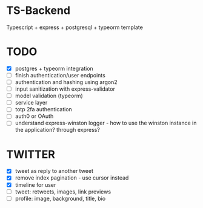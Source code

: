 # TS-Backend

Typescript + express + postgresql + typeorm template

# TODO

-   [x] postgres + typeorm integration
-   [ ] finish authentication/user endpoints
-   [ ] authentication and hashing using argon2
-   [ ] input sanitization with express-validator
-   [ ] model validation (typeorm)
-   [ ] service layer
-   [ ] totp 2fa authentication
-   [ ] auth0 or OAuth
-   [ ] understand express-winston logger - how to use the winston instance in the application? through express?

# TWITTER

-   [x] tweet as reply to another tweet
-   [x] remove index pagination - use cursor instead
-   [x] timeline for user
-   [ ] tweet: retweets, images, link previews
-   [ ] profile: image, background, title, bio
